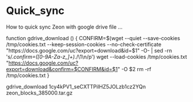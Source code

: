 # Quick_sync
How to quick sync Zeon with google drive file ...



function gdrive_download () {
  CONFIRM=$(wget --quiet --save-cookies /tmp/cookies.txt --keep-session-cookies --no-check-certificate "https://docs.google.com/uc?export=download&id=$1" -O- | sed -rn 's/.*confirm=([0-9A-Za-z_]+).*/\1\n/p')
  wget --load-cookies /tmp/cookies.txt "https://docs.google.com/uc?export=download&confirm=$CONFIRM&id=$1" -O $2
  rm -rf /tmp/cookies.txt
}



gdrive_download 1cy4kPV1_seCXTTPilHZ5JOLzb1cz2YQn zeon_blocks_385000.tar.gz
